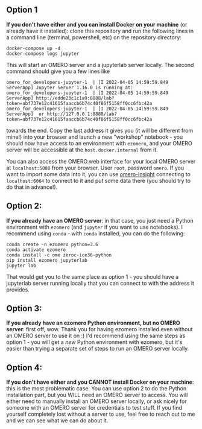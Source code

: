 ## Option 1 
**If you don't have either and you can install Docker on your machine** (or already have it installed): clone this repository and run the following lines in a command line (terminal, powershell, etc) on the repository directory:
```
docker-compose up -d
docker-compose logs jupyter
```
This will start an OMERO server and a jupyterlab server locally. The second command should give you a few lines like
```
omero_for_developers-jupyter-1  | [I 2022-04-05 14:59:59.849 ServerApp] Jupyter Server 1.16.0 is running at:
omero_for_developers-jupyter-1  | [I 2022-04-05 14:59:59.849 ServerApp] http://edde23c1c1a9:8888/lab?token=abf737e12c41615faaccb6b74c40f86f5158ff0cc6fbc42a
omero_for_developers-jupyter-1  | [I 2022-04-05 14:59:59.849 ServerApp]  or http://127.0.0.1:8888/lab?token=abf737e12c41615faaccb6b74c40f86f5158ff0cc6fbc42a
```
towards the end. Copy the last address it gives you (it will be different from mine!) into your browser and launch a new "workshop" notebook - you should now have access to an environment with `ezomero`, and your OMERO server will be accessible at the `host.docker.internal` from it. 

You can also access the OMERO.web interface for your local OMERO server at `localhost:5080` from your browser. User `root`, password `omero`. If you want to import some data into it, you can use [omero-insight](https://www.openmicroscopy.org/omero/downloads/) connecting to `localhost:6064` to connect to it and put some data there (you should try to do that in advance!).

## Option 2:
**If you already have an OMERO server**: in that case, you just need a Python environment with `ezomero` (and `jupyter` if you want to use notebooks). I recommend using `conda` - with `conda` installed, you can do the following:
```
conda create -n ezomero python=3.6
conda activate ezomero
conda install -c ome zeroc-ice36-python
pip install ezomero jupyterlab
jupyter lab
```
That would get you to the same place as option 1 - you should have a jupyterlab server running locally that you can connect to with the address it provides. 

## Option 3:
**If you already have an ezomero Python environment, but no OMERO server**: first off, wow. Thank you for having ezomero installed even without an OMERO server to use it on :) I'd recommend using the same steps as option 1 - you will get a *new* Python environment with ezomero, but it's easier than trying a separate set of steps to run an OMERO server locally. 

## Option 4: 
**If you don't have either and you CANNOT install Docker on your machine**: this is the most problematic case. You can use option 2 to do the Python installation part, but you WILL need an OMERO server to access. You will either need to manually install an OMERO server locally, or ask nicely for someone with an OMERO server for credentials to test stuff. If you find yourself completely lost without a server to use, feel free to reach out to me and we can see what we can do about it.